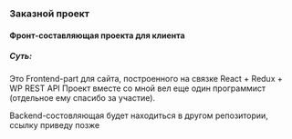 ###  Заказной проект
#### Фронт-составляющая проекта для клиента

##### Суть:
Это Frontend-part для сайта, построенного на связке React + Redux + WP REST API
Проект вместе со мной вел еще один программист (отдельное ему спасибо за участие).

Backend-состовляющая будет находиться в другом репозитории, ссылку приведу позже

